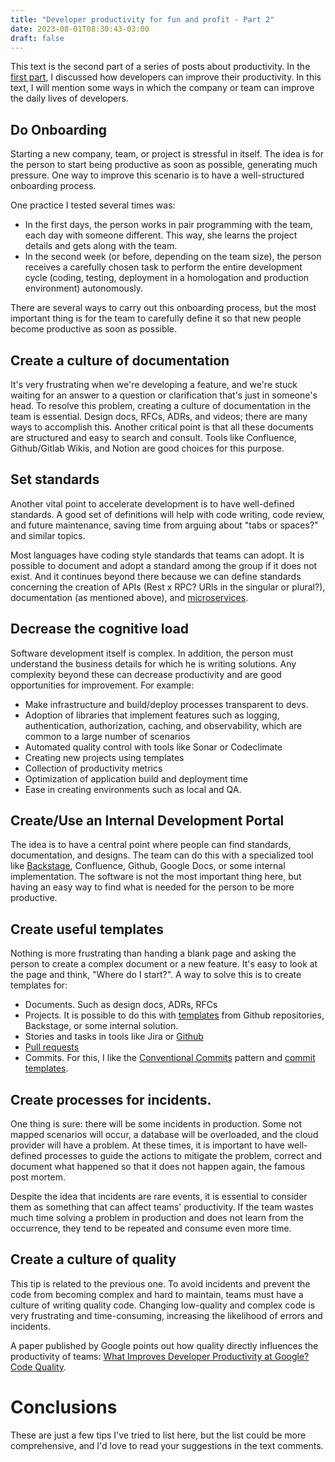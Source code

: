 ```yaml
---
title: "Developer productivity for fun and profit - Part 2"
date: 2023-08-01T08:30:43-03:00
draft: false
---
```


This text is the second part of a series of posts about productivity. In the [first part](https://eltonminetto.dev/en/post/2023-01-25-developer-productivity-fun-profit-p1/), I discussed how developers can improve their productivity. In this text, I will mention some ways in which the company or team can improve the daily lives of developers.

## Do Onboarding

Starting a new company, team, or project is stressful in itself. The idea is for the person to start being productive as soon as possible, generating much pressure. One way to improve this scenario is to have a well-structured onboarding process.

One practice I tested several times was:

- In the first days, the person works in pair programming with the team, each day with someone different. This way, she learns the project details and gets along with the team.
- In the second week (or before, depending on the team size), the person receives a carefully chosen task to perform the entire development cycle (coding, testing, deployment in a homologation and production environment) autonomously.

There are several ways to carry out this onboarding process, but the most important thing is for the team to carefully define it so that new people become productive as soon as possible.

## Create a culture of documentation

It's very frustrating when we're developing a feature, and we're stuck waiting for an answer to a question or clarification that's just in someone's head. To resolve this problem, creating a culture of documentation in the team is essential. Design docs, RFCs, ADRs, and videos; there are many ways to accomplish this. Another critical point is that all these documents are structured and easy to search and consult. Tools like Confluence, Github/Gitlab Wikis, and Notion are good choices for this purpose.

## Set standards

Another vital point to accelerate development is to have well-defined standards. A good set of definitions will help with code writing, code review, and future maintenance, saving time from arguing about "tabs or spaces?" and similar topics.

Most languages have coding style standards that teams can adopt. It is possible to document and adopt a standard among the group if it does not exist. And it continues beyond there because we can define standards concerning the creation of APIs (Rest x RPC? URls in the singular or plural?), documentation (as mentioned above), and [microservices](https://microservices.io/patterns/index.html).

## Decrease the cognitive load

Software development itself is complex. In addition, the person must understand the business details for which he is writing solutions. Any complexity beyond these can decrease productivity and are good opportunities for improvement. For example:

- Make infrastructure and build/deploy processes transparent to devs.
- Adoption of libraries that implement features such as logging, authentication, authorization, caching, and observability, which are common to a large number of scenarios
- Automated quality control with tools like Sonar or Codeclimate
- Creating new projects using templates
- Collection of productivity metrics
- Optimization of application build and deployment time
- Ease in creating environments such as local and QA.


## Create/Use an Internal Development Portal

The idea is to have a central point where people can find standards, documentation, and designs. The team can do this with a specialized tool like [Backstage](https://backstage.io/), Confluence, Github, Google Docs, or some internal implementation. The software is not the most important thing here, but having an easy way to find what is needed for the person to be more productive.

## Create useful templates

Nothing is more frustrating than handing a blank page and asking the person to create a complex document or a new feature. It's easy to look at the page and think, "Where do I start?". A way to solve this is to create templates for:

- Documents. Such as design docs, ADRs, RFCs
- Projects. It is possible to do this with [templates](https://docs.github.com/en/repositories/creating-and-managing-repositories/creating-a-template-repository) from Github repositories, Backstage, or some internal solution.
- Stories and tasks in tools like Jira or [Github](https://github.blog/2016-02-17-issue-and-pull-request-templates/)
- [Pull requests](https://github.blog/2016-02-17-issue-and-pull-request-templates/)
- Commits. For this, I like the [Conventional Commits](https://www.conventionalcommits.org/en/v1.0.0/) pattern and [commit templates](https://gist.github.com/lisawolderiksen/a7b99d94c92c6671181611be1641c733).

## Create processes for incidents.

One thing is sure: there will be some incidents in production. Some not mapped scenarios will occur, a database will be overloaded, and the cloud provider will have a problem. At these times, it is important to have well-defined processes to guide the actions to mitigate the problem, correct and document what happened so that it does not happen again, the famous post mortem.

Despite the idea that incidents are rare events, it is essential to consider them as something that can affect teams' productivity. If the team wastes much time solving a problem in production and does not learn from the occurrence, they tend to be repeated and consume even more time.

## Create a culture of quality

This tip is related to the previous one. To avoid incidents and prevent the code from becoming complex and hard to maintain, teams must have a culture of writing quality code. Changing low-quality and complex code is very frustrating and time-consuming, increasing the likelihood of errors and incidents.

A paper published by Google points out how quality directly influences the productivity of teams: [What Improves Developer Productivity at Google? Code Quality](https://research.google/pubs/pub51783/).

# Conclusions

These are just a few tips I've tried to list here, but the list could be more comprehensive, and I'd love to read your suggestions in the text comments.
